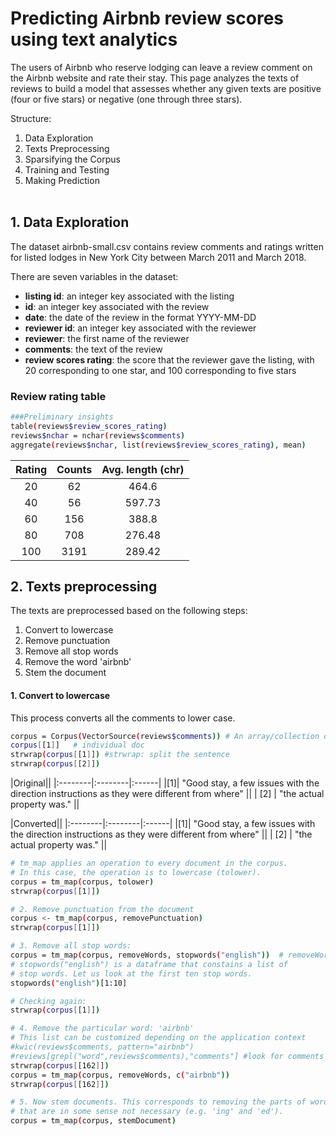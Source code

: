 # Predicting Airbnb review scores using text analytics
The users of Airbnb who reserve lodging can leave a review comment on the Airbnb website and rate their stay. This page analyzes the texts of reviews to build a model that assesses whether any given texts are positive (four or five stars) or negative (one through three stars).

Structure:

1. Data Exploration
2. Texts Preprocessing
3. Sparsifying the Corpus
4. Training and Testing
5. Making Prediction
<br/><br/>


## 1. Data Exploration
The dataset airbnb-small.csv contains review comments and ratings written for listed lodges in New York City between March 2011 and March 2018.

There are seven variables in the dataset:
- **listing id**: an integer key associated with the listing
- **id**: an integer key associated with the review
- **date**: the date of the review in the format YYYY-MM-DD
- **reviewer id**: an integer key associated with the reviewer
- **reviewer**: the first name of the reviewer
- **comments**: the text of the review
- **review scores rating**: the score that the reviewer gave the listing, with 20 corresponding to one star, and 100 corresponding to five stars

### Review rating table

```bash
###Preliminary insights
table(reviews$review_scores_rating)
reviews$nchar = nchar(reviews$comments)
aggregate(reviews$nchar, list(reviews$review_scores_rating), mean)
```
|    Rating    |   Counts   |  Avg. length (chr) |
|:--------:|:------:|:------:|
| 20  |  62  | 464.6  |
| 40  |  56  | 597.73  |
| 60  |  156  | 388.8  |
| 80  |  708  | 276.48  |
| 100  |  3191  | 289.42  |


## 2. Texts preprocessing
The texts are preprocessed based on the following steps:
1. Convert to lowercase
2. Remove punctuation
3. Remove all stop words
4. Remove the word 'airbnb'
5. Stem the document


#### 1. Convert to lowercase
This process converts all the comments to lower case.

```bash
corpus = Corpus(VectorSource(reviews$comments)) # An array/collection of documents containing texts
corpus[[1]]   # individual doc
strwrap(corpus[[1]]) #strwrap: split the sentence
strwrap(corpus[[2]])
```

|Original||
|:--------|:--------|:------|
|[1]| "Good stay, a few issues with the direction instructions as they were different from where"  ||
| [2]  |  "the actual property was."  ||

|Converted||
|:--------|:--------|:------|
|[1]| "Good stay, a few issues with the direction instructions as they were different from where"  ||
| [2]  |  "the actual property was."  ||



```bash
# tm_map applies an operation to every document in the corpus. 
# In this case, the operation is to lowercase (tolower). 
corpus = tm_map(corpus, tolower)
strwrap(corpus[[1]])

# 2. Remove punctuation from the document
corpus <- tm_map(corpus, removePunctuation)
strwrap(corpus[[1]])

# 3. Remove all stop words:  
corpus = tm_map(corpus, removeWords, stopwords("english"))  # removeWords(corpus,stopwords("english"))
# stopwords("english") is a dataframe that constains a list of 
# stop words. Let us look at the first ten stop words. 
stopwords("english")[1:10]

# Checking again:  
strwrap(corpus[[1]])

# 4. Remove the particular word: 'airbnb'
# This list can be customized depending on the application context
#kwic(reviews$comments, pattern="airbnb")
#reviews[grepl("word",reviews$comments),"comments"] #look for comments containing particular word
strwrap(corpus[[162]])
corpus = tm_map(corpus, removeWords, c("airbnb"))
strwrap(corpus[[162]])

# 5. Now stem documents. This corresponds to removing the parts of words
# that are in some sense not necessary (e.g. 'ing' and 'ed'). 
corpus = tm_map(corpus, stemDocument)
```




